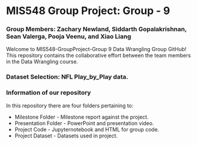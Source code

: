 # MIS548 Group Project: Group - 9
### Group Members: Zachary Newland, Siddarth Gopalakrishnan, Sean Valerga, Pooja Veenu, and Xiao Liang
 Welcome to MIS548-GroupProject-Group 9 Data Wrangling Group GitHub! This repository contains the collaborative effort between the team members in the Data Wrangling course.  
### Dataset Selection: NFL Play_by_Play data. 
### Information of our repository  
 In this repository there are four folders pertaining to:   
  - Milestone Folder -  Milestone report against the project.  
  - Presentation Folder -  PowerPoint and presentation video.  
  - Project Code - Jupyternotebook and HTML for group code. 
  - Project Dataset - Datasets used in project. 
